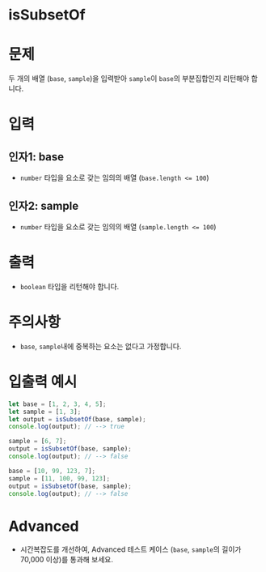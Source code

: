 # isSubsetOf
# 문제
두 개의 배열 (`base`, `sample`)을 입력받아 `sample`이 `base`의 부분집합인지 리턴해야 합니다.

# 입력
## 인자1: base
- `number` 타입을 요소로 갖는 임의의 배열 (`base.length <= 100`)
## 인자2: sample
- `number` 타입을 요소로 갖는 임의의 배열 (`sample.length <= 100`)

# 출력
- `boolean` 타입을 리턴해야 합니다.

# 주의사항
- `base`, `sample`내에 중복하는 요소는 없다고 가정합니다.

# 입출력 예시
```javascript
let base = [1, 2, 3, 4, 5];
let sample = [1, 3];
let output = isSubsetOf(base, sample);
console.log(output); // --> true

sample = [6, 7];
output = isSubsetOf(base, sample);
console.log(output); // --> false

base = [10, 99, 123, 7];
sample = [11, 100, 99, 123];
output = isSubsetOf(base, sample);
console.log(output); // --> false
```

# Advanced
- 시간복잡도를 개선하여, Advanced 테스트 케이스 (`base`, `sample`의 길이가 70,000 이상)를 통과해 보세요.